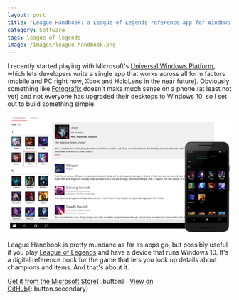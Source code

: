 ```yaml
---
layout: post
title: "League Handbook: a League of Legends reference app for Windows 10"
category: Software
tags: league-of-legends
image: /images/league-handbook.png
---
```


I recently started playing with Microsoft's [Universal Windows Platform](https://en.wikipedia.org/wiki/Universal_Windows_Platform), which lets developers write a single app that works across all form factors (mobile and PC right now, Xbox and HoloLens in the near future). Obviously something like [Fotografix](/fotografix/) doesn't make much sense on a phone (at least not yet) and not everyone has upgraded their desktops to Windows 10, so I set out to build something simple.

![Screenshot](/images/league-handbook.png)

League Handbook is pretty mundane as far as apps go, but possibly useful if you play [League of Legends](https://www.leagueoflegends.com/) and have a device that runs Windows 10. It's a digital reference book for the game that lets you look up details about champions and items. And that's about it.

[Get it from the Microsoft Store](https://www.microsoft.com/store/apps/9nblggh4w464?cid=website){:.button}
&nbsp;
[View on GitHub](https://github.com/lmadhavan/lol-handbook){:.button.secondary}
